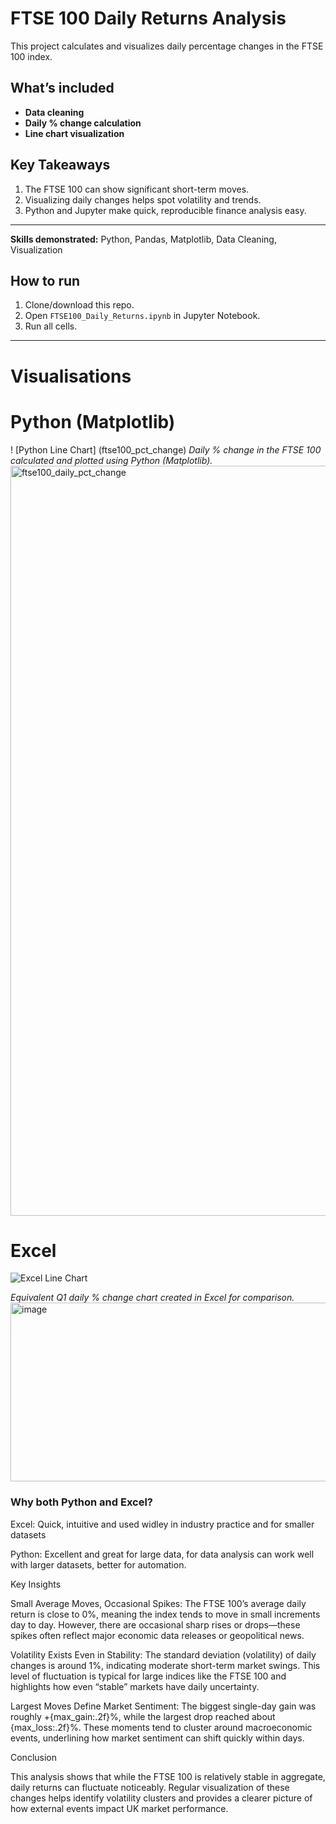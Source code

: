 # FTSE 100 Daily Returns Analysis

This project calculates and visualizes daily percentage changes in the FTSE 100 index.

## What’s included
- **Data cleaning**
- **Daily % change calculation**
- **Line chart visualization**

## Key Takeaways
1. The FTSE 100 can show significant short-term moves.
2. Visualizing daily changes helps spot volatility and trends.
3. Python and Jupyter make quick, reproducible finance analysis easy.

---

**Skills demonstrated:** Python, Pandas, Matplotlib, Data Cleaning, Visualization

## How to run
1. Clone/download this repo.
2. Open `FTSE100_Daily_Returns.ipynb` in Jupyter Notebook.
3. Run all cells.

---

# Visualisations
# Python (Matplotlib)
! [Python Line Chart] (ftse100_pct_change)
*Daily % change in the FTSE 100 calculated and plotted using Python (Matplotlib).*  
<img width="2400" height="1200" alt="ftse100_daily_pct_change" src="https://github.com/user-attachments/assets/f5d6663a-ccea-42a3-99e4-783b5bfd0cab" />

# Excel
![Excel Line Chart](images/excel_returns_chart.png)

*Equivalent Q1 daily % change chart created in Excel for comparison.*  
<img width="517" height="286" alt="image" src="https://github.com/user-attachments/assets/0741bce8-070b-4c48-9f6c-6995eec0557a" />

### Why both Python and Excel?
Excel: Quick, intuitive and used widley in industry practice and for smaller datasets

Python: Excellent and great for large data, for data analysis can work well with larger datasets, better for automation.

Key Insights

Small Average Moves, Occasional Spikes:
The FTSE 100’s average daily return is close to 0%, meaning the index tends to move in small increments day to day. However, there are occasional sharp rises or drops—these spikes often reflect major economic data releases or geopolitical news.

Volatility Exists Even in Stability:
The standard deviation (volatility) of daily changes is around 1%, indicating moderate short-term market swings. This level of fluctuation is typical for large indices like the FTSE 100 and highlights how even “stable” markets have daily uncertainty.

Largest Moves Define Market Sentiment:
The biggest single-day gain was roughly +{max_gain:.2f}%, while the largest drop reached about {max_loss:.2f}%. These moments tend to cluster around macroeconomic events, underlining how market sentiment can shift quickly within days.

Conclusion

This analysis shows that while the FTSE 100 is relatively stable in aggregate, daily returns can fluctuate noticeably. Regular visualization of these changes helps identify volatility clusters and provides a clearer picture of how external events impact UK market performance.
